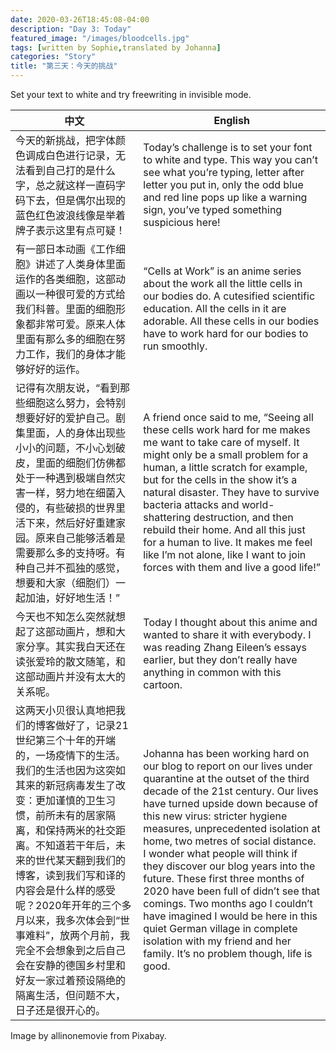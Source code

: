 ```yaml
---
date: 2020-03-26T18:45:08-04:00
description: "Day 3: Today"
featured_image: "/images/bloodcells.jpg"
tags: [written by Sophie,translated by Johanna]
categories: "Story"
title: "第三天：今天的挑战"
---
```


Set your text to white and try freewriting in invisible mode.

中文 | English
---- | -----
今天的新挑战，把字体颜色调成白色进行记录，无法看到自己打的是什么字，总之就这样一直码字码下去，但是偶尔出现的蓝色红色波浪线像是举着牌子表示这里有点可疑！ | Today’s challenge is to set your font to white and type. This way you can’t see what you’re typing, letter after letter you put in, only the odd blue and red line pops up like a warning sign, you’ve typed something suspicious here!
有一部日本动画《工作细胞》讲述了人类身体里面运作的各类细胞，这部动画以一种很可爱的方式给我们科普。里面的细胞形象都非常可爱。原来人体里面有那么多的细胞在努力工作，我们的身体才能够好好的运作。 | “Cells at Work” is an anime series about the work all the little cells in our bodies do. A cutesified scientific education. All the cells in it are adorable. All these cells in our bodies have to work hard for our bodies to run smoothly.
记得有次朋友说，“看到那些细胞这么努力，会特别想要好好的爱护自己。剧集里面，人的身体出现些小小的问题，不小心划破皮，里面的细胞们仿佛都处于一种遇到极端自然灾害一样，努力地在细菌入侵的，有些破损的世界里活下来，然后好好重建家园。原来自己能够活着是需要那么多的支持呀。有种自己并不孤独的感觉，想要和大家（细胞们）一起加油，好好地生活！” | A friend once said to me, “Seeing all these cells work hard for me makes me want to take care of myself. It might only be a small problem for a human, a little scratch for example, but for the cells in the show it’s a natural disaster. They have to survive bacteria attacks and world-shattering destruction, and then rebuild their home. And all this just for a human to live. It makes me feel like I’m not alone, like I want to join forces with them and live a good life!”
今天也不知怎么突然就想起了这部动画片，想和大家分享。其实我白天还在读张爱玲的散文随笔，和这部动画片并没有太大的关系呢。 | Today I thought about this anime and wanted to share it with everybody. I was reading Zhang Eileen’s essays earlier, but they don’t really have anything in common with this cartoon.
这两天小贝很认真地把我们的博客做好了，记录21世纪第三个十年的开端的，一场疫情下的生活。我们的生活也因为这突如其来的新冠病毒发生了改变：更加谨慎的卫生习惯，前所未有的居家隔离，和保持两米的社交距离。不知道若干年后，未来的世代某天翻到我们的博客，读到我们写和译的内容会是什么样的感受呢？2020年开年的三个多月以来，我多次体会到“世事难料”，放两个月前，我完全不会想象到之后自己会在安静的德国乡村里和好友一家过着预设隔绝的隔离生活，但问题不大，日子还是很开心的。 | Johanna has been working hard on our blog to report on our lives under quarantine at the outset of the third decade of the 21st century. Our lives have turned upside down because of this new virus: stricter hygiene measures, unprecedented isolation at home, two metres of social distance. I wonder what people will think if they discover our blog years into the future. These first three months of 2020 have been full of didn’t see that comings. Two months ago I couldn’t have imagined I would be here in this quiet German village in complete isolation with my friend and her family. It’s no problem though, life is good.


Image by allinonemovie from Pixabay.